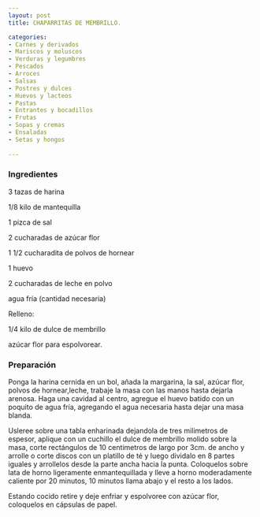 ```yaml
---
layout: post
title: CHAPARRITAS DE MEMBRILLO.

categories:
- Carnes y derivados
- Mariscos y moluscos
- Verduras y legumbres
- Pescados
- Arroces
- Salsas
- Postres y dulces
- Huevos y lacteos
- Pastas
- Entrantes y bocadillos
- Frutas
- Sopas y cremas
- Ensaladas
- Setas y hongos
 
---
```

<h3>Ingredientes</h3>

3 tazas de harina

1/8 kilo de mantequilla

1 pizca de sal

2 cucharadas de azúcar flor

1 1/2 cucharadita de polvos de hornear

1 huevo

2 cucharadas de leche en polvo

agua fría (cantidad necesaria)

Relleno:

1/4 kilo de dulce de membrillo

azúcar flor para espolvorear.

<h3>Preparación</h3>

Ponga la harina cernida en un bol, añada la margarina, la sal, azúcar flor, polvos de hornear,leche, trabaje la masa con las manos hasta dejarla arenosa. Haga una cavidad al centro, agregue el huevo batido con un poquito de agua fría, agregando el agua necesaria hasta dejar una masa blanda.

Usleree sobre una tabla enharinada dejandola de tres milimetros de espesor, aplique con un cuchillo el dulce de membrillo molido sobre la masa, corte rectángulos de 10 centimetros de largo por 3cm. de ancho y arrolle o corte discos con un platillo de té y luego dividalo en 8 partes iguales y arrollelos desde la parte ancha hacia la punta. Coloquelos sobre lata de horno ligeramente enmantequillada y lleve a horno moderadamente caliente por 20 minutos, 10 minutos llama abajo y el resto a los lados.

Estando cocido retire y deje enfriar y espolvoree con azúcar flor, coloquelos en cápsulas de papel.

